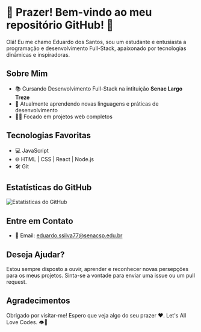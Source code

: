 # 🌠 Prazer! Bem-vindo ao meu repositório GitHub! 🌠

 Olá! Eu me chamo Eduardo dos Santos, sou um estudante e entusiasta a programação e desenvolvimento Full-Stack, apaixonado por tecnologias dinâmicas e inspiradoras.

## Sobre Mim

- 📚 Cursando Desenvolvimento Full-Stack na intituição **Senac Largo Treze**
- 📝 Atualmente aprendendo novas linguagens e práticas de desenvolvimento
- 👨‍💻 Focado em projetos web completos

## Tecnologias Favoritas

- 💻 JavaScript
- 🌐 HTML | CSS | React | Node.js
- 🛠️ Git

## Estatísticas do GitHub

![Estatísticas do GitHub](https://github-readme-stats.vercel.app/api?username=Eduxplorer&show_icons=true&theme=radical)

## Entre em Contato

- 📧 Email: eduardo.ssilva77@senacsp.edu.br

## Deseja Ajudar?

Estou sempre disposto a ouvir, aprender e reconhecer novas persepções para os meus projetos. Sinta-se a vontade para enviar uma issue ou um pull request.

## Agradecimentos

Obrigado por visitar-me! Espero que veja algo do seu prazer ❤️.  Let's All Love Codes. 👁️🌟
